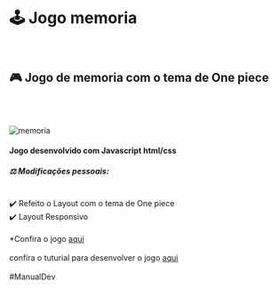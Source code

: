 <h1>🕹️ Jogo memoria </h1><br>
<h2> 🎮 Jogo de memoria com o tema de One piece </h2><br><br>

![memoria](https://user-images.githubusercontent.com/20055120/180656011-f8f99feb-7e5c-4a0a-98b8-c80aa70ee43e.gif)



<h4>Jogo desenvolvido com Javascript html/css </h4>

<h5>⚖️ Modificações pessoais: </h5><br>
✔️ Refeito o Layout com o tema de One piece <br>
✔️ Layout Responsivo<br>


<br>
*Confira o jogo <a href="https://helenonascimento.github.io/JogoMemoria/" > aqui </a>
<br><br>
confira o tuturial para desenvolver o jogo  <a href="https://www.youtube.com/watch?v=NV88N1r2Qkg&t=7s&ab_channel=ManualdoDev"> aqui </a><br> <br>
#ManualDev



